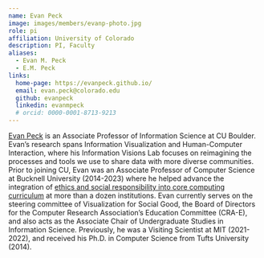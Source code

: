 ```yaml
---
name: Evan Peck
image: images/members/evanp-photo.jpg
role: pi
affiliation: University of Colorado
description: PI, Faculty
aliases:
  - Evan M. Peck
  - E.M. Peck
links:
  home-page: https://evanpeck.github.io/
  email: evan.peck@colorado.edu
  github: evanpeck
  linkedin: evanmpeck
  # orcid: 0000-0001-8713-9213
---
```


[Evan Peck]((https://peck.phd)) is an Associate Professor of Information Science at CU Boulder. Evan’s research spans Information Visualization and Human-Computer Interaction, where his Information Visions Lab focuses on reimagining the processes and tools we use to share data with more diverse communities. Prior to joining CU, Evan was an Associate Professor of Computer Science at Bucknell University (2014-2023) where he helped advance the integration of [ethics and social responsibility into core computing curriculum](https://ethicalcs.github.io/) at more than a dozen institutions. Evan currently serves on the steering committee of Visualization for Social Good, the Board of Directors for the Computer Research Association’s Education Committee (CRA-E), and also acts as the Associate Chair of Undergraduate Studies in Information Science. Previously, he was a Visiting Scientist at MIT (2021-2022), and received his Ph.D. in Computer Science from Tufts University (2014). 
